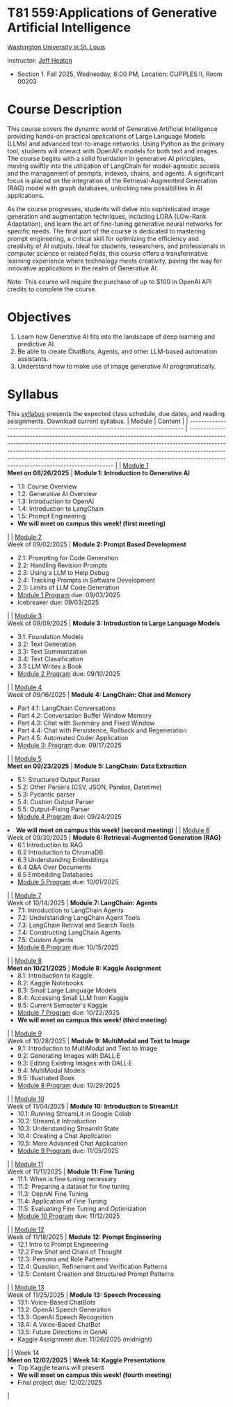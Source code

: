 # T81 559:Applications of Generative Artificial Intelligence

[Washington University in St. Louis](http://www.wustl.edu)

Instructor: [Jeff Heaton](https://sites.wustl.edu/jeffheaton/)

- Section 1. Fall 2025, Wednesday, 6:00 PM, Location: CUPPLES II, Room 00203

# Course Description

This course covers the dynamic world of Generative Artificial Intelligence providing hands-on practical applications of Large Language Models (LLMs) and advanced text-to-image networks. Using Python as the primary tool, students will interact with OpenAI's models for both text and images. The course begins with a solid foundation in generative AI principles, moving swiftly into the utilization of LangChain for model-agnostic access and the management of prompts, indexes, chains, and agents. A significant focus is placed on the integration of the Retrieval-Augmented Generation (RAG) model with graph databases, unlocking new possibilities in AI applications.

As the course progresses, students will delve into sophisticated image generation and augmentation techniques, including LORA (LOw-Rank Adaptation), and learn the art of fine-tuning generative neural networks for specific needs. The final part of the course is dedicated to mastering prompt engineering, a critical skill for optimizing the efficiency and creativity of AI outputs. Ideal for students, researchers, and professionals in computer science or related fields, this course offers a transformative learning experience where technology meets creativity, paving the way for innovative applications in the realm of Generative AI.

Note: This course will require the purchase of up to $100 in OpenAI API credits to complete the course.

# Objectives

1. Learn how Generative AI fits into the landscape of deep learning and predictive AI.
2. Be able to create ChatBots, Agents, and other LLM-based automation assistants.
3. Understand how to make use of image generative AI programatically.

# Syllabus

This [syllabus](https://data.heatonresearch.com/wustl/syllabus/jheaton-t81-559-fall-2025-syllabus.pdf) presents the expected class schedule, due dates, and reading assignments. Download current syllabus.
| Module | Content |
| ---------------------------------------------------------------------------- | --------------------------------------------------------------------------------------------------------------------------------------------------------------------------------------------------------------------------------------------------------------------------------------------------------------------------------------------------------------------------- |
| [Module 1](t81_559_class_01_1_overview.ipynb)<br>**Meet on 08/26/2025** | **Module 1: Introduction to Generative AI**<ul><li>1.1: Course Overview<li>1.2: Generative AI Overview<li>1.3: Introduction to OpenAI<li>1.4: Introduction to LangChain<li>1.5: Prompt Engineering<li>**We will meet on campus this week! (first meeting)**</ul> |
| [Module 2](t81_559_class_02_1_dev.ipynb)<br>Week of 09/02/2025 | **Module 2: Prompt Based Development**<ul><li>2.1: Prompting for Code Generation<li>2.2: Handling Revision Prompts<li>2.3: Using a LLM to Help Debug<li>2.4: Tracking Prompts in Software Development<li>2.5: Limits of LLM Code Generation<li>[Module 1 Program](./assignments/assignment_yourname_t81_559_class1.ipynb) due: 09/03/2025<li> Icebreaker due: 09/03/2025</ul> |
| [Module 3](t81_559_class_03_1_llm.ipynb)<br>Week of 09/09/2025 | **Module 3: Introduction to Large Language Models**<ul><li>3.1: Foundation Models<li>3.2: Text Generation<li>3.3: Text Summarization<li>3.4: Text Classification<li>3.5 LLM Writes a Book<li>[Module 2 Program](./assignments/assignment_yourname_t81_559_class2.ipynb) due: 09/10/2025</ul> |
| [Module 4](t81_559_class_04_1_langchain_chat.ipynb)<br>Week of 09/16/2025 | **Module 4: LangChain: Chat and Memory**<ul><li>Part 4.1: LangChain Conversations<li>Part 4.2: Conversation Buffer Window Memory<li>Part 4.3: Chat with Summary and Fixed Window<li>Part 4.4: Chat with Persistence, Rollback and Regeneration<li>Part 4.5: Automated Coder Application<li>[Module 3: Program](./assignments/assignment_yourname_t81_559_class3.ipynb) due: 09/17/2025</ul> |
| [Module 5](t81_559_class_05_1_langchain_data.ipynb)<br>**Meet on 09/23/2025** | **Module 5: LangChain: Data Extraction**<ul><li>5.1: Structured Output Parser<li>5.2: Other Parsers (CSV, JSON, Pandas, Datetime)<li>5.3: Pydantic parser<li>5.4: Custom Output Parser<li>5.5: Output-Fixing Parser<li>[Module 4 Program](./assignments/assignment_yourname_t81_559_class4.ipynb) due: 09/24/2025</ul><li>**We will meet on campus this week! (second meeting)**</ul> |
| [Module 6](t81_559_class_06_1_rag.ipynb)<br>Week of 09/30/2025 | **Module 6: Retrieval-Augmented Generation (RAG)**<ul><li>6.1 Introduction to RAG<li>6.2 Introduction to ChromaDB<li>6.3 Understanding Embeddings<li>6.4 Q&A Over Documents<li>6.5 Embedding Databases<li>[Module 5 Program](./assignments/assignment_yourname_t81_559_class5.ipynb) due: 10/01/2025</ul> |
| [Module 7](t81_559_class_07_1_agents.ipynb)<br>Week of 10/14/2025 | **Module 7: LangChain: Agents**<ul><li>7.1: Introduction to LangChain Agents<li>7.2: Understanding LangChain Agent Tools<li>7.3: LangChain Retrival and Search Tools<li>7.4: Constructing LangChain Agents<li>7.5: Custom Agents<li>[Module 6 Program](./assignments/assignment_yourname_t81_559_class6.ipynb) due: 10/15/2025</ul> |
| [Module 8](t81_559_class_08_1_kaggle_intro.ipynb)<br>**Meet on 10/21/2025** | **Module 8: Kaggle Assignment**<ul><li>8.1: Introduction to Kaggle<li>8.2: Kaggle Notebooks<li>8.3: Small Large Language Models <li>8.4: Accessing Small LLM from Kaggle<li>8.5: Current Semester's Kaggle<li>[Module 7 Program](./assignments/assignment_yourname_t81_559_class7.ipynb) due: 10/22/2025<li>**We will meet on campus this week! (third meeting)**</ul> |
| [Module 9](t81_559_class_09_1_image_genai.ipynb)<br>Week of 10/28/2025 | **Module 9: MultiModal and Text to Image**<ul><li>9.1: Introduction to MultiModal and Text to Image<li>9.2: Generating Images with DALL·E<li>9.3: Editing Existing Images with DALL·E<li>9.4: MultiModal Models<li>9.5: Illustrated Book<li>[Module 8 Program](./assignments/assignment_yourname_t81_559_class8.ipynb) due: 10/29/2025</ul> |
| [Module 10](t81_559_class_10_1_streamlit.ipynb)<br>Week of 11/04/2025 | **Module 10: Introduction to StreamLit**<ul><li>10.1: Running StreamLit in Google Colab<li>10.2: StreamLit Introduction<li>10.3: Understanding Streamlit State<li>10.4: Creating a Chat Application<li>10.5: More Advanced Chat Application<li>[Module 9 Program](./assignments/assignment_yourname_t81_559_class9.ipynb) due: 11/05/2025</ul> |
| [Module 11](t81_559_class_11_1_finetune.ipynb)<br>Week of 11/11/2025 | **Module 11: Fine Tuning**<ul><li>11.1: When is fine tuning necessary<li>11.2: Preparing a dataset for fine tuning<li>11.3: OepnAI Fine Tuning<li>11.4: Application of Fine Tuning<li>11.5: Evaluating Fine Tuning and Optimization<li>[Module 10 Program](./assignments/assignment_yourname_t81_559_class10.ipynb) due: 11/12/2025</ul> |
| [Module 12](t81_559_class_12_1_prompt_engineering.ipynb)<br>Week of 11/18/2025 | **Module 12: Prompt Engineering**<ul><li>12.1 Intro to Prompt Engineering<li>12.2 Few Shot and Chain of Thought<li>12.3: Persona and Role Patterns<li>12.4: Question, Refinement and Verification Patterns<li>12.5: Content Creation and Structured Prompt Patterns</ul> |
| [Module 13](t81_559_class_13_1_speech_models.ipynb)<br>Week of 11/25/2025 | **Module 13: Speech Processing**<ul><li>13.1: Voice-Based ChatBots <li>13.2: OpenAI Speech Generation<li>13.3: OpenAI Speech Recognition<li>13.4: A Voice-Based ChatBot<li>13.5: Future Directions in GenAI<li>Kaggle Assignment due: 11/26/2025 (midnight)</ul> |
| Week 14<br>**Meet on 12/02/2025** | **Week 14: Kaggle Presentations**<ul><li>Top Kaggle teams will present<li>**We will meet on campus this week! (fourth meeting)**<li>Final project due: 12/02/2025</ul> |

